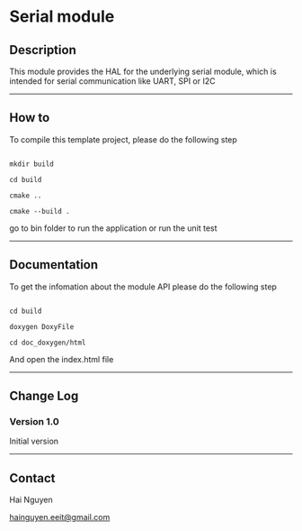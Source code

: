 # Serial module

## Description
This module provides the HAL for the underlying serial module, which is intended for serial communication like UART, SPI or I2C

---

## How to
To compile this template project, please do the following step

```

mkdir build

cd build

cmake ..

cmake --build .

```

go to bin folder to run the application or run the unit test

---

## Documentation
 To get the infomation about the module API please do the following step

```

cd build

doxygen DoxyFile

cd doc_doxygen/html

```

And open the index.html file

---

## Change Log

### Version 1.0
Initial version

---

## Contact
Hai Nguyen

hainguyen.eeit@gmail.com